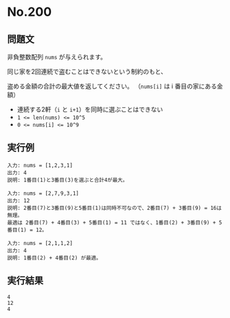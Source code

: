 # No.200

## 問題文

非負整数配列 `nums` が与えられます。

同じ家を2回連続で盗むことはできないという制約のもと、

盗める金額の合計の最大値を返してください。
（`nums[i]` は i 番目の家にある金額）

* 連続する2軒（`i` と `i+1`）を同時に選ぶことはできない
* `1 <= len(nums) <= 10^5`
* `0 <= nums[i] <= 10^9`

## 実行例

```
入力: nums = [1,2,3,1]
出力: 4
説明: 1番目(1)と3番目(3)を選ぶと合計4が最大。

入力: nums = [2,7,9,3,1]
出力: 12
説明: 2番目(7)と3番目(9)と5番目(1)は同時不可なので、2番目(7) + 3番目(9) = 16は無理。
最適は 2番目(7) + 4番目(3) + 5番目(1) = 11 ではなく、1番目(2) + 3番目(9) + 5番目(1) = 12。

入力: nums = [2,1,1,2]
出力: 4
説明: 1番目(2) + 4番目(2) が最適。
```

## 実行結果

```
4
12
4
```
